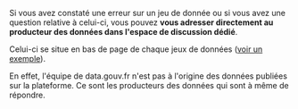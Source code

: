 Si vous avez constaté une erreur sur un jeu de donnée ou si vous avez une question relative à celui-ci, vous pouvez **vous adresser directement au producteur des données dans l'espace de discussion dédié**.

Celui-ci se situe en bas de page de chaque jeux de données ([voir un exemple](https://www.data.gouv.fr/fr/datasets/fichier-des-personnes-decedees/#discussion-604e44bcf9fac775bbc0aeca)).

En effet, l'équipe de data.gouv.fr n'est pas à l'origine des données publiées sur la plateforme. Ce sont les producteurs des données qui sont à même de répondre.
